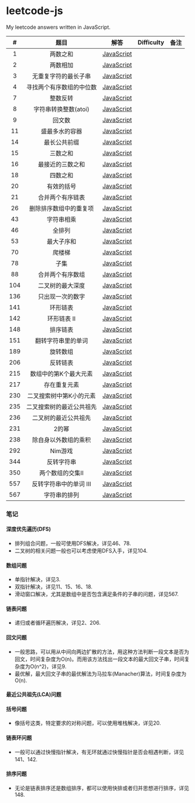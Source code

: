 # leetcode-js
My leetcode answers written in JavaScript.

| # | 题目 | 解答 | Difficulty | 备注 |
|:---:|:---:|:---:|:---:|:---:|
| 1 | 两数之和 | [JavaScript](./answer/1.Two%20Sum.js) | | |
| 2 | 两数相加 | [JavaScript](./answer/2.Add%20Two%20Numbers.js) | | |
| 3 | 无重复字符的最长子串 | [JavaScript](./answer/3.Longest%20Substring%20Without%20Repeating%20Characters.js) | | |
| 4 | 寻找两个有序数组的中位数 | [JavaScript](./answer/4.Median%20of%20Two%20Sorted%20Arrays.js) | | |
| 7 | 整数反转 | [JavaScript](./answer/7.Merge%20Two%20Sorted%20Lists.js) | | |
| 8 | 字符串转换整数(atoi) | [JavaScript](./answer/8.String%20to%20Integer%20(atoi).js) | | |
| 9 | 回文数 | [JavaScript](./answer/9.Palindrome%20Number.js) | | |
| 11 | 盛最多水的容器 | [JavaScript](./answer/11.Container%20With%20Most%20Water.js) | | |
| 14 | 最长公共前缀 | [JavaScript](./answer/14.Longest%20Common%20Prefix.js) | | |
| 15 | 三数之和 | [JavaScript](./answer/15.3Sum.js) | | |
| 16 | 最接近的三数之和 | [JavaScript](./answer/16.3Sum%20Closest.js) | | |
| 18 | 四数之和 | [JavaScript](./answer/18.4Sum.js) | | |
| 20 | 有效的括号 | [JavaScript](./answer/20.Valid%20Parentheses.js) | | |
| 21 | 合并两个有序链表 | [JavaScript](./answer/21.Reverse%20Integer.js) | | |
| 26 | 删除排序数组中的重复项 | [JavaScript](./answer/26.Remove%20Duplicates%20from%20Sorted%20Array.js) | | |
| 43 | 字符串相乘 | [JavaScript](./answer/43.Multiply%20Strings.js) | | |
| 46 | 全排列 | [JavaScript](./answer/46.Permutations.js) | | |
| 53 | 最大子序和 | [JavaScript](./answer/53.Maximum%20Subarray.js) | | |
| 70 | 爬楼梯 | [JavaScript](./answer/70.Climbing%20Stairs.js) | | |
| 78 | 子集 | [JavaScript](./answer/78.subsets.js) | | |
| 88 | 合并两个有序数组 | [JavaScript](./answer/88.Merge%20Sorted%20Array.js) | | |
| 104 | 二叉树的最大深度 | [JavaScript](./answer/104.Maximum%20Depth%20of%20Binary%20Tree.js) | | |
| 136 | 只出现一次的数字 | [JavaScript](./answer/136.Single%20Number.js) | | |
| 141 | 环形链表 | [JavaScript](./answer/141.Linked%20List%20Cycle.js) | | |
| 142 | 环形链表 II | [JavaScript](./answer/142.Linked%20List%20Cycle%20II.js) | | |
| 148 | 排序链表 | [JavaScript](./answer/148.Sort%20List.js) | | |
| 151 | 翻转字符串里的单词 | [JavaScript](./answer/151.Reverse%20Words%20in%20a%20String.js) | | |
| 189 | 旋转数组 | [JavaScript](./answer/189.Rotate%20Array.js) | | |
| 206 | 反转链表 | [JavaScript](./answer/206.Reverse%20Linked%20List.js) | | |
| 215 | 数组中的第K个最大元素 | [JavaScript](./answer/215.Kth%20Largest%20Element%20in%20an%20Array.js) | | |
| 217 | 存在重复元素 | [JavaScript](./answer/217.Contains%20Duplicate.js) | | |
| 230 | 二叉搜索树中第K小的元素 | [JavaScript](./answer/230.Kth%20Smallest%20Element%20in%20a%20BST.js) | | |
| 235 | 二叉搜索树的最近公共祖先 | [JavaScript](./answer/235.Lowest%20Common%20Ancestor%20of%20a%20Binary%20Search%20Tree.js) | | |
| 236 | 二叉树的最近公共祖先 | [JavaScript](./answer/236.Lowest%20Common%20Ancestor%20of%20a%20Binary%20Tree.js) | | |
| 231 | 2的幂 | [JavaScript](./answer/231.Power%20of%20Two.js) | | |
| 238 | 除自身以外数组的乘积 | [JavaScript](./answer/238.Product%20of%20Array%20Except%20Self.js) | | |
| 292 | Nim游戏 | [JavaScript](./answer/292.Nim%20Game.js) | | |
| 344 | 反转字符串 | [JavaScript](./answer/344.Reverse%20String.js) | | |
| 350 | 两个数组的交集II | [JavaScript](./answer/350.Intersection%20of%20Two%20Arrays%20II.js) | | |
| 557 | 反转字符串中的单词 III | [JavaScript](./answer/557.Reverse%20Words%20in%20a%20String%20III.js) | | |
| 567 | 字符串的排列 | [JavaScript](./answer/567.Permutation%20in%20String.js) | | |


### 笔记

#### 深度优先遍历(DFS)

- 排列组合问题，一般可使用DFS解决，详见46、78.
- 二叉树的相关问题一般也可以考虑使用DFS入手，详见104.


#### 数组问题

- 单指针解决，详见3.
- 双指针解决，详见11、15、16、18.
- 滑动窗口解决，尤其是数组中是否包含满足条件的子串的问题，详见567.

#### 链表问题

- 递归或者循环遍历解决，详见2、206.

#### 回文问题

- 一般思路，可以用从中间向两边扩散的方法，用这种方法判断一段文本是否为回文，时间复杂度为O(n)。而用该方法找出一段文本的最大回文子串，时间复杂度为O(n^2)，详见9.
- 最优解，最大回文子串的最优解法为马拉车(Manacher)算法，时间复杂度为O(n).

#### 最近公共祖先(LCA)问题



#### 括号问题

- 像括号这类，特定要求的对称问题，可以使用堆栈解决，详见20.


#### 链表环问题

- 一般可以通过快慢指针解决，有无环就通过快慢指针是否会相遇判断，详见141、142.


#### 排序问题

- 无论是链表排序还是数组排序，都可以使用快排或者归并思想进行排序，详见148.